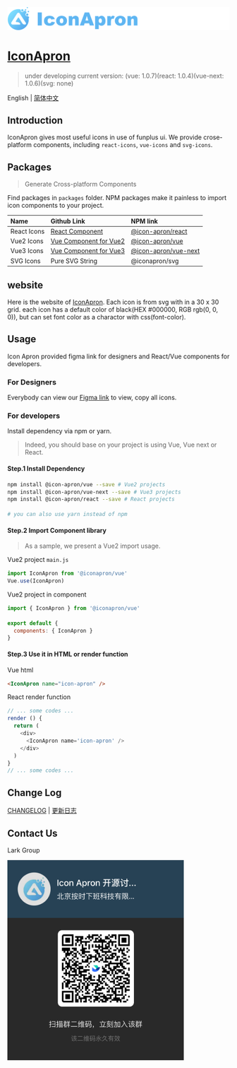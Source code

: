 ![IconApron](./assets/images/github-logo.png)
# [IconApron](https://iconapron.offontime.com)
> under developing
current version: (vue: 1.0.7)(react: 1.0.4)(vue-next: 1.0.6)(svg: none)


English | [简体中文](./README.zh-cn.md)

## Introduction
IconApron gives most useful icons in use of funplus ui. We provide crose-platform components, including `react-icons`, `vue-icons` and `svg-icons`. 

## Packages
> Generate Cross-platform Components

Find packages in `packages` folder. NPM packages make it painless to import icon components to your project.

| Name | Github Link | NPM link |
| :---- | :---- | :---- |
| React Icons | [React Component](https://github.com/offontime/IconApron/tree/master/) | [@icon-apron/react](https://www.npmjs.com/package/@icon-apron/) |
| Vue2 Icons | [Vue Component for Vue2](https://github.com/offontime/IconApron/tree/master/vue) | [@icon-apron/vue](https://www.npmjs.com/package/@icon-apron/vue) |
| Vue3 Icons | [Vue Component for Vue3](https://github.com/offontime/IconApron/tree/master/vue-next) | [@icon-apron/vue-next](https://www.npmjs.com/package/@icon-apron/vue-next) |
| SVG Icons | Pure SVG String | @iconapron/svg |

## website
Here is the website of [IconApron](https://icon.apron.design). Each icon is from svg with in a 30 x 30 grid. each icon has a default color of black(HEX #000000, RGB rgb(0, 0, 0)), but can set font color as a charactor with css(font-color).

## Usage
Icon Apron provided figma link for designers and React/Vue components for developers.

### For Designers
Everybody can view our [Figma link](https://www.figma.com/file/dWeZkVJM2ORioY2w1YTTvB/Icon-Apron?node-id=12%3A1603) to view, copy all icons.

### For developers
Install dependency via npm or yarn.

> Indeed, you should base on your project is using Vue, Vue next or React.

#### Step.1 Install Dependency
```bash
npm install @icon-apron/vue --save # Vue2 projects
npm install @icon-apron/vue-next --save # Vue3 projects
npm install @icon-apron/react --save # React projects

# you can also use yarn instead of npm
```

#### Step.2 Import Component library
> As a sample, we present a Vue2 import usage.

Vue2 project `main.js`
```javascript
import IconApron from '@iconapron/vue'
Vue.use(IconApron)
```

Vue2 project in component
```javascript
import { IconApron } from '@iconapron/vue'

export default {
  components: { IconApron }
}
```

#### Step.3 Use it in HTML or render function

Vue html
```html
<IconApron name="icon-apron" />
```

React render function
```javascript
// ... some codes ...
render () {
  return (
    <div>
      <IconApron name='icon-apron' />
    </div>
  )
}
// ... some codes ...
```

## Change Log

[CHANGELOG](./CHANGELOG.md) | [更新日志](./CHANGELOG.zh-cn.md)

## Contact Us
Lark Group

<img src="./assets/images/lark-group-qr.png" width="400px" />

